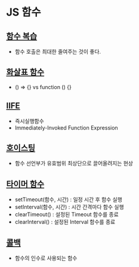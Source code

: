 # JS 함수
## [함수 복습](https://github.com/dudcks5477/Front_end/tree/master/JS/js_essentials/js_function/js/ex1.js)
- 함수 호출은 최대한 줄여주는 것이 좋다.
## [화살표 함수](https://github.com/dudcks5477/Front_end/tree/master/JS/js_essentials/js_function/js/ex2.js)
- () => {} vs function () {}
## [IIFE](https://github.com/dudcks5477/Front_end/tree/master/JS/js_essentials/js_function/js/ex3.js)
- 즉시실행함수
- Immediately-Invoked Function Expression
## [호이스팅](https://github.com/dudcks5477/Front_end/tree/master/JS/js_essentials/js_function/js/ex4.js)
- 함수 선언부가 유효범위 최상단으로 끌어올려지는 현상
## [타이머 함수](https://github.com/dudcks5477/Front_end/tree/master/JS/js_essentials/js_function/js/ex5.js)
- setTimeout(함수, 시간) : 일정 시간 후 함수 실행
- setInterval(함수, 시간) : 시간 간격마다 함수 실행
- clearTimeout() : 설정된 Timeout 함수를 종료
- clearInterval() : 설정된 Interval 함수를 종료
## [콜백](https://github.com/dudcks5477/Front_end/tree/master/JS/js_essentials/js_function/js/ex6.js)
- 함수의 인수로 사용되는 함수